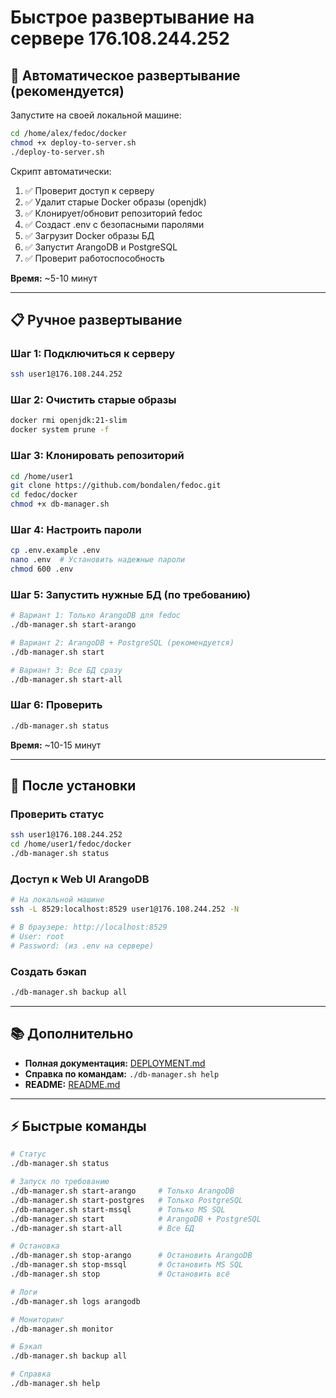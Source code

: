 # Быстрое развертывание на сервере 176.108.244.252

## 🚀 Автоматическое развертывание (рекомендуется)

Запустите на своей локальной машине:

```bash
cd /home/alex/fedoc/docker
chmod +x deploy-to-server.sh
./deploy-to-server.sh
```

Скрипт автоматически:
1. ✅ Проверит доступ к серверу
2. ✅ Удалит старые Docker образы (openjdk)
3. ✅ Клонирует/обновит репозиторий fedoc
4. ✅ Создаст .env с безопасными паролями
5. ✅ Загрузит Docker образы БД
6. ✅ Запустит ArangoDB и PostgreSQL
7. ✅ Проверит работоспособность

**Время:** ~5-10 минут

---

## 📋 Ручное развертывание

### Шаг 1: Подключиться к серверу
```bash
ssh user1@176.108.244.252
```

### Шаг 2: Очистить старые образы
```bash
docker rmi openjdk:21-slim
docker system prune -f
```

### Шаг 3: Клонировать репозиторий
```bash
cd /home/user1
git clone https://github.com/bondalen/fedoc.git
cd fedoc/docker
chmod +x db-manager.sh
```

### Шаг 4: Настроить пароли
```bash
cp .env.example .env
nano .env  # Установить надежные пароли
chmod 600 .env
```

### Шаг 5: Запустить нужные БД (по требованию)
```bash
# Вариант 1: Только ArangoDB для fedoc
./db-manager.sh start-arango

# Вариант 2: ArangoDB + PostgreSQL (рекомендуется)
./db-manager.sh start

# Вариант 3: Все БД сразу
./db-manager.sh start-all
```

### Шаг 6: Проверить
```bash
./db-manager.sh status
```

**Время:** ~10-15 минут

---

## 🔧 После установки

### Проверить статус
```bash
ssh user1@176.108.244.252
cd /home/user1/fedoc/docker
./db-manager.sh status
```

### Доступ к Web UI ArangoDB
```bash
# На локальной машине
ssh -L 8529:localhost:8529 user1@176.108.244.252 -N

# В браузере: http://localhost:8529
# User: root
# Password: (из .env на сервере)
```

### Создать бэкап
```bash
./db-manager.sh backup all
```

---

## 📚 Дополнительно

- **Полная документация:** [DEPLOYMENT.md](DEPLOYMENT.md)
- **Справка по командам:** `./db-manager.sh help`
- **README:** [README.md](README.md)

---

## ⚡ Быстрые команды

```bash
# Статус
./db-manager.sh status

# Запуск по требованию
./db-manager.sh start-arango     # Только ArangoDB
./db-manager.sh start-postgres   # Только PostgreSQL
./db-manager.sh start-mssql      # Только MS SQL
./db-manager.sh start            # ArangoDB + PostgreSQL
./db-manager.sh start-all        # Все БД

# Остановка
./db-manager.sh stop-arango      # Остановить ArangoDB
./db-manager.sh stop-mssql       # Остановить MS SQL
./db-manager.sh stop             # Остановить всё

# Логи
./db-manager.sh logs arangodb

# Мониторинг
./db-manager.sh monitor

# Бэкап
./db-manager.sh backup all

# Справка
./db-manager.sh help
```

